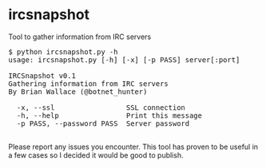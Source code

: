 ircsnapshot
===========

Tool to gather information from IRC servers

<pre>$ python ircsnapshot.py -h
usage: ircsnapshot.py [-h] [-x] [-p PASS] server[:port]

IRCSnapshot v0.1
Gathering information from IRC servers
By Brian Wallace (@botnet_hunter)

  -x, --ssl                 SSL connection
  -h, --help                Print this message
  -p PASS, --password PASS  Server password

</pre>
Please report any issues you encounter.  This tool has proven to be useful in a few cases so I decided it would be good to publish.
